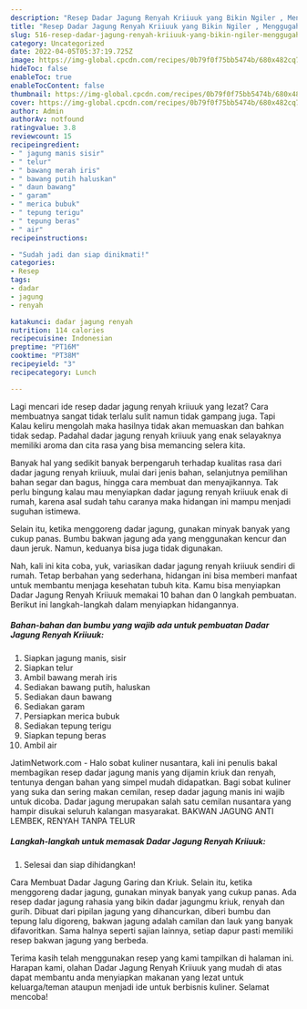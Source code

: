 ```yaml
---
description: "Resep Dadar Jagung Renyah Kriiuuk yang Bikin Ngiler , Menggugah Selera"
title: "Resep Dadar Jagung Renyah Kriiuuk yang Bikin Ngiler , Menggugah Selera"
slug: 516-resep-dadar-jagung-renyah-kriiuuk-yang-bikin-ngiler-menggugah-selera
category: Uncategorized
date: 2022-04-05T05:37:19.725Z
image: https://img-global.cpcdn.com/recipes/0b79f0f75bb5474b/680x482cq70/dadar-jagung-renyah-kriiuuk-foto-resep-utama.jpg
hideToc: false
enableToc: true
enableTocContent: false
thumbnail: https://img-global.cpcdn.com/recipes/0b79f0f75bb5474b/680x482cq70/dadar-jagung-renyah-kriiuuk-foto-resep-utama.jpg
cover: https://img-global.cpcdn.com/recipes/0b79f0f75bb5474b/680x482cq70/dadar-jagung-renyah-kriiuuk-foto-resep-utama.jpg
author: Admin
authorAv: notfound
ratingvalue: 3.8
reviewcount: 15
recipeingredient:
- " jagung manis sisir"
- " telur"
- " bawang merah iris"
- " bawang putih haluskan"
- " daun bawang"
- " garam"
- " merica bubuk"
- " tepung terigu"
- " tepung beras"
- " air"
recipeinstructions:

- "Sudah jadi dan siap dinikmati!"
categories:
- Resep
tags:
- dadar
- jagung
- renyah

katakunci: dadar jagung renyah 
nutrition: 114 calories
recipecuisine: Indonesian
preptime: "PT16M"
cooktime: "PT38M"
recipeyield: "3"
recipecategory: Lunch

---
```



Lagi mencari ide resep dadar jagung renyah kriiuuk yang lezat? Cara membuatnya sangat tidak terlalu sulit namun tidak gampang juga. Tapi Kalau keliru mengolah maka hasilnya tidak akan memuaskan dan bahkan tidak sedap. Padahal dadar jagung renyah kriiuuk yang enak selayaknya memiliki aroma dan cita rasa yang bisa memancing selera kita.


Banyak hal yang sedikit banyak berpengaruh terhadap kualitas rasa dari dadar jagung renyah kriiuuk, mulai dari jenis bahan, selanjutnya pemilihan bahan segar dan bagus, hingga cara membuat dan menyajikannya. Tak perlu bingung kalau mau menyiapkan dadar jagung renyah kriiuuk enak di rumah, karena asal sudah tahu caranya maka hidangan ini mampu menjadi suguhan istimewa.

Selain itu, ketika menggoreng dadar jagung, gunakan minyak banyak yang cukup panas. Bumbu bakwan jagung ada yang menggunakan kencur dan daun jeruk. Namun, keduanya bisa juga tidak digunakan.


Nah, kali ini kita coba, yuk, variasikan dadar jagung renyah kriiuuk sendiri di rumah. Tetap berbahan yang sederhana, hidangan ini bisa memberi manfaat untuk membantu menjaga kesehatan tubuh kita. Kamu bisa menyiapkan Dadar Jagung Renyah Kriiuuk memakai 10 bahan dan 0 langkah pembuatan. Berikut ini langkah-langkah dalam menyiapkan hidangannya.

<!--inarticleads1-->

##### Bahan-bahan dan bumbu yang wajib ada untuk pembuatan Dadar Jagung Renyah Kriiuuk:

1. Siapkan  jagung manis, sisir
1. Siapkan  telur
1. Ambil  bawang merah iris
1. Sediakan  bawang putih, haluskan
1. Sediakan  daun bawang
1. Sediakan  garam
1. Persiapkan  merica bubuk
1. Sediakan  tepung terigu
1. Siapkan  tepung beras
1. Ambil  air


JatimNetwork.com - Halo sobat kuliner nusantara, kali ini penulis bakal membagikan resep dadar jagung manis yang dijamin kriuk dan renyah, tentunya dengan bahan yang simpel mudah didapatkan. Bagi sobat kuliner yang suka dan sering makan cemilan, resep dadar jagung manis ini wajib untuk dicoba. Dadar jagung merupakan salah satu cemilan nusantara yang hampir disukai seluruh kalangan masyarakat. BAKWAN JAGUNG ANTI LEMBEK, RENYAH TANPA TELUR 

<!--inarticleads2-->

##### Langkah-langkah untuk memasak Dadar Jagung Renyah Kriiuuk:


1. Selesai dan siap dihidangkan!

Cara Membuat Dadar Jagung Garing dan Kriuk. Selain itu, ketika menggoreng dadar jagung, gunakan minyak banyak yang cukup panas. Ada resep dadar jagung rahasia yang bikin dadar jagungmu kriuk, renyah dan gurih. Dibuat dari pipilan jagung yang dihancurkan, diberi bumbu dan tepung lalu digoreng, bakwan jagung adalah camilan dan lauk yang banyak difavoritkan. Sama halnya seperti sajian lainnya, setiap dapur pasti memiliki resep bakwan jagung yang berbeda. 

Terima kasih telah menggunakan resep yang kami tampilkan di halaman ini. Harapan kami, olahan Dadar Jagung Renyah Kriiuuk yang mudah di atas dapat membantu anda menyiapkan makanan yang lezat untuk keluarga/teman ataupun menjadi ide untuk berbisnis kuliner. Selamat mencoba!
